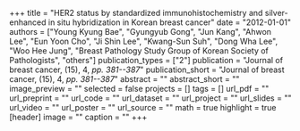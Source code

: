 +++
title = "HER2 status by standardized immunohistochemistry and silver-enhanced in situ hybridization in Korean breast cancer"
date = "2012-01-01"
authors = ["Young Kyung Bae", "Gyungyub Gong", "Jun Kang", "Ahwon Lee", "Eun Yoon Cho", "Ji Shin Lee", "Kwang-Sun Suh", "Dong Wha Lee", "Woo Hee Jung", "Breast Pathology Study Group of Korean Society of Pathologists", "others"]
publication_types = ["2"]
publication = "Journal of breast cancer, (15), 4, _pp. 381--387_"
publication_short = "Journal of breast cancer, (15), 4, _pp. 381--387_"
abstract = ""
abstract_short = ""
image_preview = ""
selected = false
projects = []
tags = []
url_pdf = ""
url_preprint = ""
url_code = ""
url_dataset = ""
url_project = ""
url_slides = ""
url_video = ""
url_poster = ""
url_source = ""
math = true
highlight = true
[header]
image = ""
caption = ""
+++
